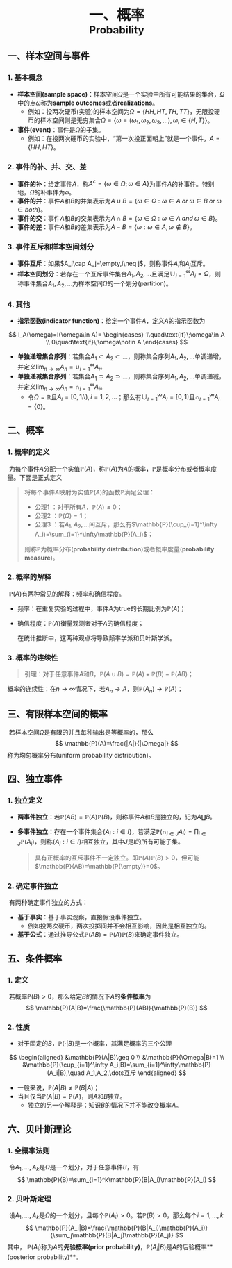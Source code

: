 <center><font size=6><b>一、概率</b></font></center>

<center><font size=5><b>Probability</b></font></center>

## 一、样本空间与事件

### 1. 基本概念

+ **样本空间(sample space)**：样本空间$\Omega$是一个实验中所有可能结果的集合，$\Omega$中的点$\omega$​​称为**sample outcomes**或者**realizations**。
  + 例如：投两次硬币(实验)的样本空间为$\Omega=\{HH,HT,TH,TT\}$，无限投硬币的样本空间则是无穷集合$\Omega=\{\omega=(\omega_1,\omega_2,\omega_3,\dots),\omega_i\in\{H,T\}\}$。
+ **事件(event)**：事件是$\Omega$​的子集。
  + 例如：在投两次硬币的实验中，“第一次投正面朝上”就是一个事件，$A=\{HH,HT\}$。

### 2. 事件的补、并、交、差

+ **事件的补**：给定事件$A$，称$A^c=\{\omega\in\Omega;\omega\in A\}$为事件$A$的补事件。特别地，$\Omega$的补事件为$\emptyset$。
+ **事件的并**：事件$A$和$B$的并集表示为$A\cup B=\{\omega\in\Omega:\omega\in A\;or\;\omega\in B\;or\;\omega\in both\}$。
+ **事件的交**：事件$A$和$B$的交集表示为$A\cap B=\{\omega\in\Omega:\omega\in A\;and\;\omega\in B\}$。
+ **事件的差**：事件$A$和$B$的差集表示为$A-B=\{\omega:\omega\in A,\omega\notin B\}$。

### 3. 事件互斥和样本空间划分

+ **事件互斥**：如果$A_i\cap A_j=\empty,i\neq j$​，则称事件$A_i$​和$A_j$​​互斥。
+ **样本空间划分**：若存在一个互斥事件集合$A_1,A_2,\dots$且满足$\cup_{i=1}^{\infty}A_i=\Omega$，则称事件集合$A_1,A_2,\dots$为样本空间$\Omega$的一个划分(partition)。

### 4. 其他

+ **指示函数(indicator function)**：给定一个事件$A$，定义$A$​的指示函数为

$$
I_A(\omega)=I(\omega\in A)=
\begin{cases}
1\quad\text{if}\;\omega\in A \\
0\quad\text{if}\;\omega\notin A
\end{cases}
$$



+ **单独递增集合序列**：若集合$A_1\subset A_2\subset\dots$，则称集合序列$A_1,A_2,\dots$单调递增，并定义$\text{lim}_{n\rightarrow\infty}A_n=\cup_{i=1}^\infty A_i$​。
+ **单独递减集合序列**：若集合$A_1\supset A_2\supset\dots$，则称集合序列$A_1,A_2,\dots$单调递减，并定义$\text{lim}_{n\rightarrow\infty}A_n=\cap_{i=1}^\infty A_i$。
  + 令$\Omega=\mathbb{R}$且$A_i=[0,1/i),i=1,2,...$；那么有$\cup_{i=1}^\infty A_i=[0,1)$且$\cap_{i=1}^\infty A_i=\{0\}$。



## 二、概率

### 1. 概率的定义

​	为每个事件$A$分配一个实值$\mathbb{P}(A)$，称$\mathbb{P}(A)$为$A$的概率，$\mathbb{P}$是概率分布或者概率度量。下面是正式定义

> 将每个事件$A$​映射为实值$\mathbb{P}(A)$​的函数$\mathbb{P}$满足公理：
>
> + 公理1 ：对于所有$A$，$\mathbb{P}(A)\geq 0$；
> + 公理2 ：$\mathbb{P}(\Omega)=1$；
> + 公理3 ：若$A_1,A_2,\dots$间互斥，那么有$\mathbb{P}(\cup_{i=1}^\infty A_i)=\sum_{i=1}^\infty\mathbb{P}(A_i)$；
>
> 则称$\mathbb{P}$为概率分布(**probability distribution**)或者概率度量(**probability measure**)。

### 2. 概率的解释	

​	$\mathbb{P}(A)$有两种常见的解释：频率和确信程度。

+ 频率：在重复实验的过程中，事件$A$为true的长期比例为$\mathbb{P}(A)$；

+ 确信程度：$\mathbb{P}(A)$衡量观测者对于$A$的确信程度；

  在统计推断中，这两种观点将导致频率学派和贝叶斯学派。

### 3. 概率的连续性

> 引理：对于任意事件$A$和$B$，$\mathbb{P}(A\cup B)=\mathbb{P}(A)+\mathbb{P}(B)-\mathbb{P}(AB)$；

概率的连续性：在$n\rightarrow\infty$情况下，若$A_n\rightarrow A$，则$\mathbb{P}(A_n)\rightarrow\mathbb{P}(A)$；



## 三、有限样本空间的概率

​	若样本空间$\Omega$是有限的并且每种输出是等概率的，那么
$$
\mathbb{P}(A)=\frac{|A|}{|\Omega|}
$$
称为均匀概率分布(uniform probability distribution)。



## 四、独立事件

### 1. 独立定义

+ **两事件独立**：若$\mathbb{P}(AB)=\mathbb{P}(A)\mathbb{P}(B)$，则称事件$A$和$B$是独立的，记为$A\coprod B$​。

+ **多事件独立**：存在一个事件集合$\{A_i:i\in I\}$，若满足$\mathbb{P}(\cap_{i\in J}A_i)=\prod_{i\in J}\mathbb{P}(A_i)$，则称$\{A_i:i\in I\}$相互独立，其中$J$是$I$​的所有可能子集。

  > 具有正概率的互斥事件不一定独立。即$\mathbb{P}(A)\mathbb{P}(B)>0$，但可能$\mathbb{P}(AB)=\mathbb{P(\empty)}=0$。

### 2. 确定事件独立

​	有两种确定事件独立的方式：

+ **基于事实**：基于事实观察，直接假设事件独立。
  + 例如投两次硬币，两次投掷间并不会相互影响，因此是相互独立的。
+ **基于公式**：通过推导公式$\mathbb{P}(AB)=\mathbb{P}(A)\mathbb{P}(B)$来确定事件独立。



## 五、条件概率

### 1. 定义

​	若概率$\mathbb{P}(B)>0$，那么给定$B$的情况下$A$​的**条件概率**为
$$
\mathbb{P}(A|B)=\frac{\mathbb{P}(AB)}{\mathbb{P}(B)}
$$

### 2. 性质

+ 对于固定的$B$，$\mathbb{P}(\cdot|B)$是一个概率，其满足概率的三个公理

$$
\begin{aligned}
&\mathbb{P}(A|B)\geq 0 \\
&\mathbb{P}(\Omega|B)=1 \\
&\mathbb{P}(\cup_{i=1}^\infty A_i|B)=\sum_{i=1}^\infty\mathbb{P}(A_i|B),\quad A_1,A_2,\dots互斥
\end{aligned}
$$

+ 一般来说，$\mathbb{P}(A|B)\neq\mathbb{P}(B|A)$；
+ 当且仅当$\mathbb{P}(A|B)=\mathbb{P}(A)$​，则$A$​和$B$​独立。
  + 独立的另一个解释是：知识$B$​的情况下并不能改变概率$A$​。



## 六、贝叶斯理论

### 1. 全概率法则

​	令$A_1,\dots,A_k$是$\Omega$是一个划分，对于任意事件$B$，有
$$
\mathbb{P}(B)=\sum_{i=1}^k\mathbb{P}(B|A_i)\mathbb{P}(A_i)
$$

### 2. 贝叶斯定理

​	设$A_1,\dots,A_k$是$\Omega$的一个划分，且每个$\mathbb{P}(A_i)>0$。若$\mathbb{P}(B)>0$，那么每个$i=1,\dots,k$
$$
\mathbb{P}(A_i|B)=\frac{\mathbb{P}(B|A_i)\mathbb{P}(A_i)}{\sum_j\mathbb{P}(B|A_j)\mathbb{P}(A_j)}
$$
其中， $\mathbb{P}(A_i)$​称为$A$​的**先验概率(prior probability)**，$\mathbb{P}(A_i|B)$​是$A$​的后验概率**(posterior probability)**。

